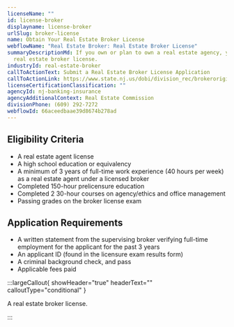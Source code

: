 ```yaml
---
licenseName: ""
id: license-broker
displayname: license-broker
urlSlug: broker-license
name: Obtain Your Real Estate Broker License
webflowName: "Real Estate Broker: Real Estate Broker License"
summaryDescriptionMd: If you own or plan to own a real estate agency, you need a
  real estate broker license.
industryId: real-estate-broker
callToActionText: Submit a Real Estate Broker License Application
callToActionLink: https://www.state.nj.us/dobi/division_rec/brokeroriginalapplication.htm
licenseCertificationClassification: ""
agencyId: nj-banking-insurance
agencyAdditionalContext: Real Estate Commission
divisionPhone: (609) 292-7272
webflowId: 66aceedbaae39d8674b278ad
---
```


## Eligibility Criteria

- A real estate agent license
- A high school education or equivalency
- A minimum of 3 years of full-time work experience (40 hours per week) as a real estate agent under a licensed broker
- Completed 150-hour prelicensure education
- Completed 2 30-hour courses on agency/ethics and office management
- Passing grades on the broker license exam

## Application Requirements

- A written statement from the supervising broker verifying full-time employment for the applicant for the past 3 years
- An applicant ID (found in the licensure exam results form)
- A criminal background check, and pass
- Applicable fees paid

:::largeCallout{ showHeader="true" headerText="" calloutType="conditional" }

A real estate broker license.

:::
